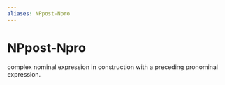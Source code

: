 ```yaml
---
aliases: NPpost-Npro
---
```

# NPpost-Npro

complex nominal expression in construction with a preceding pronominal expression.